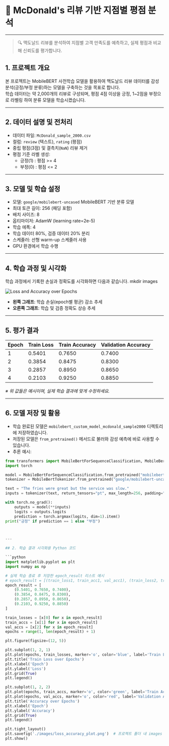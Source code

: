 # 🍟 McDonald's 리뷰 기반 지점별 평점 분석

---

> 🔍 맥도날드 리뷰를 분석하여 지점별 고객 만족도를 예측하고, 실제 평점과 비교해 신뢰도를 평가합니다.

## 1. 프로젝트 개요

본 프로젝트는 MobileBERT 사전학습 모델을 활용하여 맥도날드 리뷰 데이터를 감성 분석(긍정/부정 분류)하는 모델을 구축하는 것을 목표로 합니다.  
학습 데이터는 약 2,000개의 리뷰로 구성되며, 평점 4점 이상을 긍정, 1~2점을 부정으로 라벨링 하여 분류 모델을 학습시켰습니다.

---

## 2. 데이터 설명 및 전처리

- 데이터 파일: `McDonald_sample_2000.csv`  
- 컬럼: `review` (텍스트), `rating` (평점)  
- 중립 평점(3점) 및 결측치(`NaN`) 리뷰 제거  
- 평점 기준 라벨 생성:  
  - 긍정(1) : 평점 >= 4  
  - 부정(0) : 평점 <= 2

---

## 3. 모델 및 학습 설정

- 모델: `google/mobilebert-uncased` MobileBERT 기반 분류 모델  
- 최대 토큰 길이: 256 (패딩 포함)  
- 배치 사이즈: 8  
- 옵티마이저: AdamW (learning rate=2e-5)  
- 학습 에폭: 4  
- 학습 데이터 80%, 검증 데이터 20% 분리  
- 스케줄러: 선형 warm-up 스케줄러 사용  
- GPU 환경에서 학습 수행  

---

## 4. 학습 과정 및 시각화

학습 과정에서 기록한 손실과 정확도를 시각화하면 다음과 같습니다.
mkdir images

![Loss and Accuracy over Epochs](./images/loss_accuracy_plot.png)

- **왼쪽 그래프**: 학습 손실(epoch별 평균) 감소 추세  
- **오른쪽 그래프**: 학습 및 검증 정확도 상승 추세

---

## 5. 평가 결과

| Epoch | Train Loss | Train Accuracy | Validation Accuracy |
|-------|------------|----------------|---------------------|
| 1     | 0.5401     | 0.7650         | 0.7400              |
| 2     | 0.3854     | 0.8475         | 0.8300              |
| 3     | 0.2857     | 0.8950         | 0.8650              |
| 4     | 0.2103     | 0.9250         | 0.8850              |

*※ 위 값들은 예시이며, 실제 학습 결과에 맞게 수정하세요.*

---

## 6. 모델 저장 및 활용

- 학습 완료된 모델은 `mobilebert_custom_model_mcdonald_sample2000` 디렉토리에 저장하였습니다.  
- 저장된 모델은 `from_pretrained()` 메서드로 불러와 감성 예측에 바로 사용할 수 있습니다.  
- 추론 예시:

```python
from transformers import MobileBertForSequenceClassification, MobileBertTokenizer
import torch

model = MobileBertForSequenceClassification.from_pretrained("mobilebert_custom_model_mcdonald_sample2000")
tokenizer = MobileBertTokenizer.from_pretrained("google/mobilebert-uncased")

text = "The fries were great but the service was slow."
inputs = tokenizer(text, return_tensors="pt", max_length=256, padding="max_length", truncation=True)

with torch.no_grad():
    outputs = model(**inputs)
    logits = outputs.logits
    prediction = torch.argmax(logits, dim=1).item()
print("긍정" if prediction == 1 else "부정")



---

## 2. 학습 결과 시각화용 Python 코드

```python
import matplotlib.pyplot as plt
import numpy as np

# 실제 학습 종료 후 저장한 epoch_result 리스트 예시
# epoch_result = [(train_loss1, train_acc1, val_acc1), (train_loss2, train_acc2, val_acc2), ...]
epoch_result = [
    (0.5401, 0.7650, 0.7400),
    (0.3854, 0.8475, 0.8300),
    (0.2857, 0.8950, 0.8650),
    (0.2103, 0.9250, 0.8850)
]

train_losses = [x[0] for x in epoch_result]
train_accs = [x[1] for x in epoch_result]
val_accs = [x[2] for x in epoch_result]
epochs = range(1, len(epoch_result) + 1)

plt.figure(figsize=(12, 5))

plt.subplot(1, 2, 1)
plt.plot(epochs, train_losses, marker='o', color='blue', label='Train Loss')
plt.title('Train Loss over Epochs')
plt.xlabel('Epoch')
plt.ylabel('Loss')
plt.grid(True)
plt.legend()

plt.subplot(1, 2, 2)
plt.plot(epochs, train_accs, marker='o', color='green', label='Train Accuracy')
plt.plot(epochs, val_accs, marker='o', color='red', label='Validation Accuracy')
plt.title('Accuracy over Epochs')
plt.xlabel('Epoch')
plt.ylabel('Accuracy')
plt.grid(True)
plt.legend()

plt.tight_layout()
plt.savefig('./images/loss_accuracy_plot.png')  # 프로젝트 폴더 내 images 폴더에 저장
plt.show()
